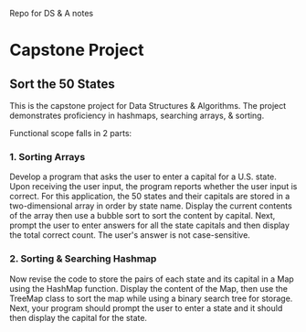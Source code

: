 Repo for DS & A notes

# Capstone Project
## Sort the 50 States
This is the capstone project for Data Structures & Algorithms. The project demonstrates proficiency in hashmaps, searching arrays, & sorting. 

Functional scope falls in 2 parts:
### 1. Sorting Arrays

Develop a program that asks the user to enter a capital for a U.S. state. Upon receiving the user input, the program reports whether the user input is correct. For this application, the 50 states and their capitals are stored in a two-dimensional array in order by state name. Display the current contents of the array then use a bubble sort to sort the content by capital. Next, prompt the user to enter answers for all the state capitals and then display the total correct count. The user's answer is not case-sensitive.

### 2. Sorting & Searching Hashmap

Now revise the code to store the pairs of each state and its capital in a Map using the HashMap function. Display the content of the Map, then use the TreeMap class to sort the map while using a binary search tree for storage. Next, your program should prompt the user to enter a state and it should then display the capital for the state.


    
